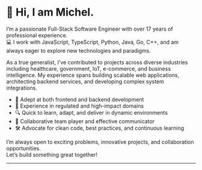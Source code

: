 # 👋 Hi, I am Michel.

I’m a passionate Full-Stack Software Engineer with over 17 years of professional experience.  
💻 I work with JavaScript, TypeScript, Python, Java, Go, C++, and am always eager to explore new technologies and paradigms.

As a true generalist, I’ve contributed to projects across diverse industries including healthcare, government, IoT, e-commerce, and business intelligence. My experience spans building scalable web applications, architecting backend services, and developing complex system integrations.

- 🚀 Adept at both frontend and backend development
- 🏥 Experience in regulated and high-impact domains
- 🔍 Quick to learn, adapt, and deliver in dynamic environments
- 🤝 Collaborative team player and effective communicator
- 🛠️ Advocate for clean code, best practices, and continuous learning

I’m always open to exciting problems, innovative projects, and collaboration opportunities.  
Let’s build something great together!

---
